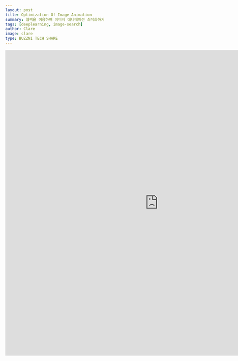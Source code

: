 ```yaml
---
layout: post
title: Optimization Of Image Animation
summary: 웹팩을 이용하여 이미지 애니메이션 최적화하기
tags: [deeplearning, image-search]
author: Clare
image: clare
type: BUZZNI TECH SHARE
---
```



<iframe src="https://drive.google.com/file/d/1fjFS_TnDTi3iHEsXLKIrBG9PLx23i6zO/preview" frameborder="0" width="960" height="960" allowfullscreen="true" mozallowfullscreen="true" webkitallowfullscreen="true"></iframe>
